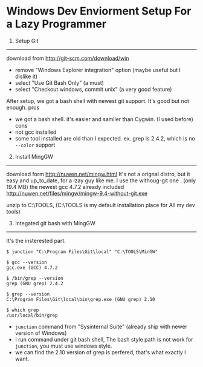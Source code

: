 Windows Dev Enviorment Setup For a Lazy Programmer
==================================================

1. Setup Git
------------
download from http://git-scm.com/download/win
  
  * remove "Windows Explorer integration" option (maybe useful but I dislike it)
  * select "Use Git Bash Only" (a must)
  * select "Checkout windows, commit unix" (a very good feature)

After setup, we got a bash shell with newest git support. It's good but not enough.
pros
  * we got a bash shell. it's easier and samller than Cygwin. (I used before)
cons
  * not gcc installed
  * some tool installed are old than I expected. ex. grep is 2.4.2, which is no `--color` support  

2. Install MingGW
-----------------
download form http://nuwen.net/mingw.html
It's not a orignal distro, but it easy and up_to_date, for a lzay guy like me.
I use the withoug-git one . (only 19.4 MB) the newest gcc 4.7.2 already included
http://nuwen.net/files/mingw/mingw-9.4-without-git.exe

unzip to C:\TOOLS,  (C:\TOOLS is my default installation place for All my dev tools)

3. Integated git bash with MingGW
---------------------------------
It's the insterested part. 

~~~~~~~~~~~~~~~~~~~~~~~~~~~~~~~~~~~~~~~~~~~~~~~~~~~~~~
$ junction "C:\Program Files\Git\local" "C:\TOOLS\MinGW"

$ gcc --version
gcc.exe (GCC) 4.7.2

$ /bin/grep --version
grep (GNU grep) 2.4.2

$ grep --version
C:\Program Files\Git\local\bin\grep.exe (GNU grep) 2.10

$ which grep
/usr/local/bin/grep
~~~~~~~~~~~~~~~~~~~~~~~~~~~~~~~~~~~~~~~~~~~~~~~~~~~~~~
  * `junction` command from "Sysinternal Suite" (already ship with newer version of Windows)
  * I run command under git bash shell, The bash style path is not work for `junction`, you must use windows style.
  * we can find the 2.10 version of grep is perfered, that's what exactly I want. 

